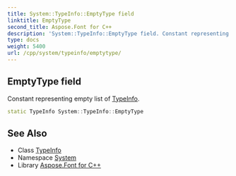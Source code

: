 ```yaml
---
title: System::TypeInfo::EmptyType field
linktitle: EmptyType
second_title: Aspose.Font for C++
description: 'System::TypeInfo::EmptyType field. Constant representing empty list of TypeInfo in C++.'
type: docs
weight: 5400
url: /cpp/system/typeinfo/emptytype/
---
```

## EmptyType field


Constant representing empty list of [TypeInfo](../).

```cpp
static TypeInfo System::TypeInfo::EmptyType
```

## See Also

* Class [TypeInfo](../)
* Namespace [System](../../)
* Library [Aspose.Font for C++](../../../)
